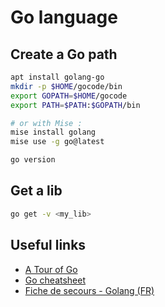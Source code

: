# Go language

## Create a Go path
```bash
apt install golang-go
mkdir -p $HOME/gocode/bin
export GOPATH=$HOME/gocode
export PATH=$PATH:$GOPATH/bin

# or with Mise :
mise install golang
mise use -g go@latest

go version
```

## Get a lib
```bash
go get -v <my_lib>
```

## Useful links
* [A Tour of Go](https://tour.golang.org/welcome/1)
* [Go cheatsheet](https://devhints.io/go)
* [Fiche de secours - Golang (FR)](https://louhde.tech/cheatsheet/golang/fds-golang)
